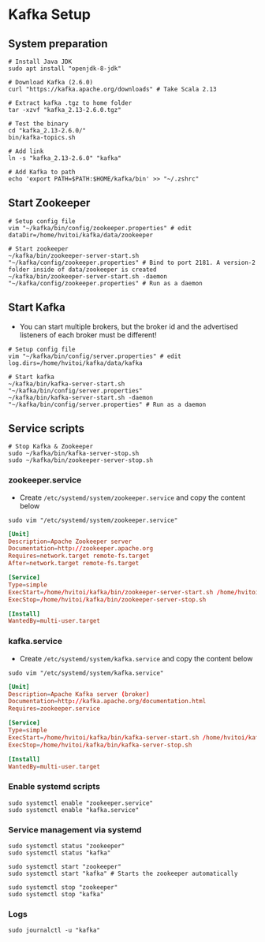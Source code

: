 # Kafka Setup

## System preparation

```shell
# Install Java JDK
sudo apt install "openjdk-8-jdk"

# Download Kafka (2.6.0)
curl "https://kafka.apache.org/downloads" # Take Scala 2.13

# Extract kafka .tgz to home folder
tar -xzvf "kafka_2.13-2.6.0.tgz"

# Test the binary
cd "kafka_2.13-2.6.0/"
bin/kafka-topics.sh

# Add link
ln -s "kafka_2.13-2.6.0" "kafka"

# Add Kafka to path
echo 'export PATH=$PATH:$HOME/kafka/bin' >> "~/.zshrc"
```

## Start Zookeeper

```shell
# Setup config file
vim "~/kafka/bin/config/zookeeper.properties" # edit dataDir=/home/hvitoi/kafka/data/zookeeper

# Start zookeeper
~/kafka/bin/zookeeper-server-start.sh "~/kafka/config/zookeeper.properties" # Bind to port 2181. A version-2 folder inside of data/zookeeper is created
~/kafka/bin/zookeeper-server-start.sh -daemon "~/kafka/config/zookeeper.properties" # Run as a daemon
```

## Start Kafka

- You can start multiple brokers, but the broker id and the advertised listeners of each broker must be different!

```shell
# Setup config file
vim "~/kafka/bin/config/server.properties" # edit log.dirs=/home/hvitoi/kafka/data/kafka

# Start kafka
~/kafka/bin/kafka-server-start.sh "~/kafka/bin/config/server.properties"
~/kafka/bin/kafka-server-start.sh -daemon "~/kafka/bin/config/server.properties" # Run as a daemon
```

## Service scripts

```shell
# Stop Kafka & Zookeeper
sudo ~/kafka/bin/kafka-server-stop.sh
sudo ~/kafka/bin/zookeeper-server-stop.sh
```

### zookeeper.service

- Create `/etc/systemd/system/zookeeper.service` and copy the content below

```shell
sudo vim "/etc/systemd/system/zookeeper.service"
```

```conf
[Unit]
Description=Apache Zookeeper server
Documentation=http://zookeeper.apache.org
Requires=network.target remote-fs.target
After=network.target remote-fs.target

[Service]
Type=simple
ExecStart=/home/hvitoi/kafka/bin/zookeeper-server-start.sh /home/hvitoi/kafka/config/zookeeper.properties
ExecStop=/home/hvitoi/kafka/bin/zookeeper-server-stop.sh

[Install]
WantedBy=multi-user.target
```

### kafka.service

- Create `/etc/systemd/system/kafka.service` and copy the content below

```shell
sudo vim "/etc/systemd/system/kafka.service"
```

```conf
[Unit]
Description=Apache Kafka server (broker)
Documentation=http://kafka.apache.org/documentation.html
Requires=zookeeper.service

[Service]
Type=simple
ExecStart=/home/hvitoi/kafka/bin/kafka-server-start.sh /home/hvitoi/kafka/config/server.properties
ExecStop=/home/hvitoi/kafka/bin/kafka-server-stop.sh

[Install]
WantedBy=multi-user.target
```

### Enable systemd scripts

```shell
sudo systemctl enable "zookeeper.service"
sudo systemctl enable "kafka.service"
```

### Service management via systemd

```shell
sudo systemctl status "zookeeper"
sudo systemctl status "kafka"

sudo systemctl start "zookeeper"
sudo systemctl start "kafka" # Starts the zookeeper automatically

sudo systemctl stop "zookeeper"
sudo systemctl stop "kafka"
```

### Logs

```shell
sudo journalctl -u "kafka"
```
